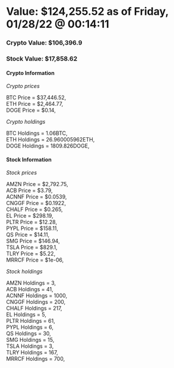 # Value: $124,255.52 as of Friday, 01/28/22 @ 00:14:11 

### Crypto Value: $106,396.9

### Stock Value: $17,858.62

#### Crypto Information 
*Crypto prices* 

BTC Price = $37,446.52,  
ETH Price = $2,464.77,  
DOGE Price = $0.14,  


*Crypto holdings* 

BTC Holdings = 1.06BTC,  
ETH Holdings = 26.960005962ETH,  
DOGE Holdings = 1809.826DOGE,  


#### Stock Information 

*Stock prices* 

AMZN Price = $2,792.75,  
ACB Price = $3.79,  
ACNNF Price = $0.0539,  
CNGGF Price = $0.1922,  
CHALF Price = $0.265,  
EL Price = $298.19,  
PLTR Price = $12.28,  
PYPL Price = $158.11,  
QS Price = $14.11,  
SMG Price = $146.94,  
TSLA Price = $829.1,  
TLRY Price = $5.22,  
MRRCF Price = $1e-06,  


*Stock holdings* 

AMZN Holdings = 3,  
ACB Holdings = 41,  
ACNNF Holdings = 1000,  
CNGGF Holdings = 200,  
CHALF Holdings = 217,  
EL Holdings = 5,  
PLTR Holdings = 61,  
PYPL Holdings = 6,  
QS Holdings = 30,  
SMG Holdings = 15,  
TSLA Holdings = 3,  
TLRY Holdings = 167,  
MRRCF Holdings = 700,  


